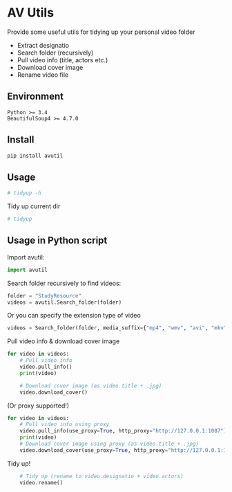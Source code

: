 # AV Utils

Provide some useful utils for tidying up your personal video folder

- Extract designatio
- Search folder (recursively)
- Pull video info (title, actors etc.)
- Download cover image
- Rename video file

## Environment

    Python >= 3.4
    BeautifulSoup4 >= 4.7.0

## Install

```sh
pip install avutil
```

## Usage

```sh
# tidyup -h
```

Tidy up current dir

```sh
# tidyup
```

## Usage in Python script

Import avutil:
```python
import avutil
```

Search folder recursively to find videos:
```python
folder = "StudyResource"
videos = avutil.Search_folder(folder)
```

Or you can specify the extension type of video
```python
videos = Search_folder(folder, media_suffix={"mp4", "wmv", "avi", "mkv"})
```

Pull video info & download cover image
```python
for video in videos:
    # Pull video info
    video.pull_info()
    print(video)

    # Download cover image (as video.title + .jpg)
    video.download_cover()
```

(Or proxy supported!)
```python
for video in videos:
    # Pull video info using proxy
    video.pull_info(use_proxy=True, http_proxy="http://127.0.0.1:1087")
    print(video)
    # Download cover image using proxy (as video.title + .jpg)
    video.download_cover(use_proxy=True, http_proxy="http://127.0.0.1:1087")
```

Tidy up!

```python
    # Tidy up (rename to video.designatio + video.actors)
    video.rename()
```